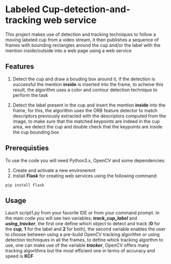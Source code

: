 # Labeled Cup-detection-and-tracking web service
This project makes use of detection and tracking techniques to follow a moving labeled cup from a video stream, 
it then publishes a sequence of frames with bounding rectangles around the cup and/or the label with the mention inside/outside
into a web page using a web service
## Features 
1. Detect the cup and draw a bouding box around it, if the detection is successful the mention **inside** is inserted into the frame, to acheive this result, the algorithm uses a color and contour detection technique to perform the task

2. Detect the label present in the cup and insert the mention **inside** into the frame, for this,  the algorithm uses the ORB feature detector to match descriptors previously extracted with the descriptors computed from the image, to make sure that the matched keypoints are indeed in the cup area, we detect the cup and double check that the keypoints are inside the cup bounding box 

## Prerequisties 
To use the code you will need Python3.x,  OpenCV and some dependencies:
1. Create and activate a new environemnt
2. Install **Flask** for creating web services using the following command:
```
pip install Flask
``` 
## Usage
Lauch script1.py from your favorite IDE or from your command prompt. In the main code you will see two variables; 
**_track_cup_label_** and **_using_tracker_**, the first one define which object to detect and track
(**0** for the **cup**, **1** for the label and **2** for both), the second variable enables the user to choose between 
using a pre-build OpenCV tracking algorithm or using detection techniques in all the frames, to define whick tracking algorthm to use, 
one can make use of the variable **_tracker_**, OpenCV offers many tracking algorithms but the most efficient one in terms of accuracy and speed is **KCF**
